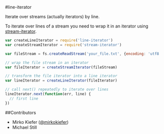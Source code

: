 #line-iterator

Iterate over streams (actually iterators) by line.

To iterate over lines of a stream you need to wrap it in an iterator using [stream-iterator](https://github.com/mirkokiefer/stream-iterator).

``` js
var createLineIterator = require('line-iterator')
var createStreamIterator = require('stream-iterator')

var fileStream = fs.createReadStream('your_file.txt', {encoding: 'utf8'})

// wrap the file stream in an iterator
var fileIterator = createStreamIterator(fileStream)

// transform the file iterator into a line iterator
var lineIterator = createLineIterator(fileIterator)

// call next() repeatedly to iterate over lines
lineIterator.next(function(err, line) {
  // first line
})
```

##Contributors

- Mirko Kiefer ([@mirkokiefer](https://github.com/mirkokiefer))
- Michael Still